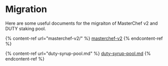 # Migration

Here are some useful documents for the migraiton of MasterChef v2 and DUTY staking pool.

{% content-ref url="masterchef-v2/" %}
[masterchef-v2](masterchef-v2/)
{% endcontent-ref %}

{% content-ref url="duty-syrup-pool.md" %}
[duty-syrup-pool.md](duty-syrup-pool.md)
{% endcontent-ref %}
